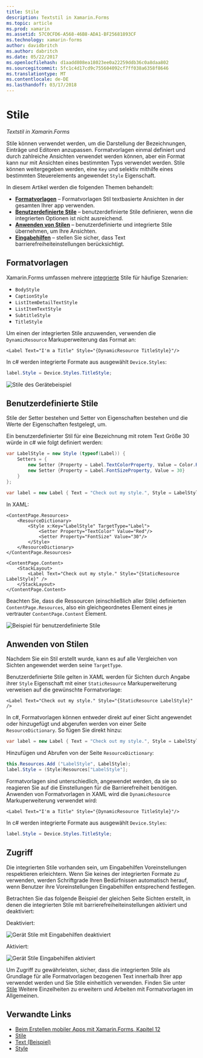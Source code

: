 ```yaml
---
title: Stile
description: Textstil in Xamarin.Forms
ms.topic: article
ms.prod: xamarin
ms.assetid: 57C0CFD6-A568-46B8-ADA1-BF25681893CF
ms.technology: xamarin-forms
author: davidbritch
ms.author: dabritch
ms.date: 05/22/2017
ms.openlocfilehash: d1aadd808ea18023ee0a22259ddb36c0a8daa802
ms.sourcegitcommit: 5fc1c4d17cd9c755604092cf7ff038a6358f8646
ms.translationtype: MT
ms.contentlocale: de-DE
ms.lasthandoff: 03/17/2018
---
```

# <a name="styles"></a>Stile

_Textstil in Xamarin.Forms_


Stile können verwendet werden, um die Darstellung der Bezeichnungen, Einträge und Editoren anzupassen. Formatvorlagen einmal definiert und durch zahlreiche Ansichten verwendet werden können, aber ein Format kann nur mit Ansichten eines bestimmten Typs verwendet werden.
Stile können weitergegeben werden, eine `Key` und selektiv mithilfe eines bestimmten Steuerelements angewendet `Style` Eigenschaft.

In diesem Artikel werden die folgenden Themen behandelt:

- **[Formatvorlagen](#Built-In_Styles)**  &ndash; Formatvorlagen Stil textbasierte Ansichten in der gesamten Ihrer app verwenden.
- **[Benutzerdefinierte Stile](#Custom_Styles)**  &ndash; benutzerdefinierte Stile definieren, wenn die integrierten Optionen ist nicht ausreichend.
- **[Anwenden von Stilen](#Applying_Styles)**  &ndash; benutzerdefinierte und integrierte Stile übernehmen, um Ihre Ansichten.
- **[Eingabehilfen](#Accessibility)**  &ndash; stellen Sie sicher, dass Text barrierefreiheiteinstellungen berücksichtigt.

<a name="Built-In_Styles" />

## <a name="built-in-styles"></a>Formatvorlagen

Xamarin.Forms umfassen mehrere [integrierte](http://developer.xamarin.com/api/type/Xamarin.Forms.Device+Styles/) Stile für häufige Szenarien:

- `BodyStyle`
- `CaptionStyle`
- `ListItemDetailTextStyle`
- `ListItemTextStyle`
- `SubtitleStyle`
- `TitleStyle`

Um einen der integrierten Stile anzuwenden, verwenden die `DynamicResource` Markuperweiterung das Format an:

```xaml
<Label Text="I'm a Title" Style="{DynamicResource TitleStyle}"/>
```

In c# werden integrierte Formate aus ausgewählt `Device.Styles`:

```csharp
label.Style = Device.Styles.TitleStyle;
```

![](styles-images/builtinstyles.png "Stile des Gerätebeispiel")

<a name="Custom_Styles" />

## <a name="custom-styles"></a>Benutzerdefinierte Stile

Stile der Setter bestehen und Setter von Eigenschaften bestehen und die Werte der Eigenschaften festgelegt, um.

Ein benutzerdefinierter Stil für eine Bezeichnung mit rotem Text Größe 30 würde in c# wie folgt definiert werden:

```csharp
var LabelStyle = new Style (typeof(Label)) {
    Setters = {
        new Setter {Property = Label.TextColorProperty, Value = Color.Red},
        new Setter {Property = Label.FontSizeProperty, Value = 30}
    }
};

var label = new Label { Text = "Check out my style.", Style = LabelStyle };
```

In XAML:

```xaml
<ContentPage.Resources>
    <ResourceDictionary>
        <Style x:Key="LabelStyle" TargetType="Label">
            <Setter Property="TextColor" Value="Red"/>
            <Setter Property="FontSize" Value="30"/>
        </Style>
    </ResourceDictionary>
</ContentPage.Resources>

<ContentPage.Content>
    <StackLayout>
        <Label Text="Check out my style." Style="{StaticResource LabelStyle}" />
    </StackLayout>
</ContentPage.Content>
```

Beachten Sie, dass die Ressourcen (einschließlich aller Stile) definierten `ContentPage.Resources`, also ein gleichgeordnetes Element eines je vertrauter `ContentPage.Content` Element.

![](styles-images/customstyle.png "Beispiel für benutzerdefinierte Stile")

<a name="Applying_Styles" />

## <a name="applying-styles"></a>Anwenden von Stilen

Nachdem Sie ein Stil erstellt wurde, kann es auf alle Vergleichen von Sichten angewendet werden seine `TargetType`.

Benutzerdefinierte Stile gelten in XAML werden für Sichten durch Angabe ihrer `Style` Eigenschaft mit einer `StaticResource` Markuperweiterung verweisen auf die gewünschte Formatvorlage:

```xaml
<Label Text="Check out my style." Style="{StaticResource LabelStyle}" />
```

In c#, Formatvorlagen können entweder direkt auf einer Sicht angewendet oder hinzugefügt und abgerufen werden von einer Seite `ResourceDictionary`. So fügen Sie direkt hinzu:

```csharp
var label = new Label { Text = "Check out my style.", Style = LabelStyle };
```

Hinzufügen und Abrufen von der Seite `ResourceDictionary`:

```csharp
this.Resources.Add ("LabelStyle", LabelStyle);
label.Style = (Style)Resources["LabelStyle"];
```

Formatvorlagen sind unterschiedlich, angewendet werden, da sie so reagieren Sie auf die Einstellungen für die Barrierefreiheit benötigen. Anwenden von Formatvorlagen in XAML wird die `DynamicResource` Markuperweiterung verwendet wird:

```xaml
<Label Text="I'm a Title" Style="{DynamicResource TitleStyle}"/>
```

In c# werden integrierte Formate aus ausgewählt `Device.Styles`:

```csharp
label.Style = Device.Styles.TitleStyle;
```

## <a name="accessibility"></a>Zugriff

Die integrierten Stile vorhanden sein, um Eingabehilfen Voreinstellungen respektieren erleichtern. Wenn Sie keines der integrierten Formate zu verwenden, werden Schriftgrade Ihren Bedürfnissen automatisch herauf, wenn Benutzer ihre Voreinstellungen Eingabehilfen entsprechend festlegen.

Betrachten Sie das folgende Beispiel der gleichen Seite Sichten erstellt, in denen die integrierten Stile mit barrierefreiheiteinstellungen aktiviert und deaktiviert:

Deaktiviert:

![](styles-images/pre-access.png "Gerät Stile mit Eingabehilfen deaktiviert")

Aktiviert:

![](styles-images/post-access.png "Gerät Stile Eingabehilfen aktiviert")

Um Zugriff zu gewährleisten, sicher, dass die integrierten Stile als Grundlage für alle Formatvorlagen bezogenen Text innerhalb Ihrer app verwendet werden und Sie Stile einheitlich verwenden. Finden Sie unter [Stile](~/xamarin-forms/user-interface/styles/index.md) Weitere Einzelheiten zu erweitern und Arbeiten mit Formatvorlagen im Allgemeinen.


## <a name="related-links"></a>Verwandte Links

- [Beim Erstellen mobiler Apps mit Xamarin.Forms, Kapitel 12](https://developer.xamarin.com/r/xamarin-forms/book/chapter12.pdf)
- [Stile](~/xamarin-forms/user-interface/styles/index.md)
- [Text (Beispiel)](https://developer.xamarin.com/samples/xamarin-forms/UserInterface/Text)
- [Style](https://developer.xamarin.com/api/type/Xamarin.Forms.Style/)
